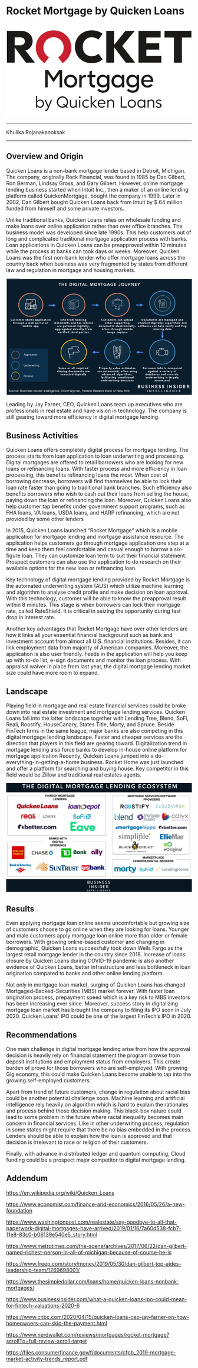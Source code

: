 # Rocket Mortgage by Quicken Loans

![Logo](Logo.png)

---

Khulika Rojanakanoksak

---


## Overview and Origin
 Quicken Loans is a non-bank mortgage lender based in Detroit, Michigan. The company, originally Rock Financial, was found in 1985 by Dan Gilbert, Ron Berman, Lindsay Gross, and Gary Gilbert. However, online mortgage lending business started when Intuit Inc., then a maker of an online lending platform called QuickenMortgage, bought the company in 1999. Later in 2002, Dan Gilbert bought Quicken Loans back from Intuit by $ 64 million funded from himself and some private investors. 


Unlike traditional banks, Quicken Loans relies on wholesale funding and make loans over online application rather than over office branches. The business model was developed since late 1990s. This help customers out of long and complicated traditional mortgage application process with banks. Loan applications in Quicken Loans can be preapproved within 10 minutes while the process at banks can took days or weeks. Moreover, Quicken Loans was the first non-bank lender who offer mortgage loans across the country back when business was very fragmented by states from different law and regulation in mortgage and housing markets.

![LoanProcess](DigitalMtgeJourney.jpg)

Leading by Jay Farner, CEO, Quicken Loans team up executives who are professionals in real estate and have vision in technology. The company is still gearing toward more efficiency in digital mortgage lending.


## Business Activities
Quicken Loans offers completely digital process for mortgage lending. The process starts from loan application to loan underwriting and processing. Digital mortgages are offered to retail borrowers who are looking for new loans or refinancing loans. With faster process and more efficiency in loan processing, this benefits refinancing loans the most. When cost of borrowing decrease, borrowers will find themselves be able to lock their loan rate faster than going to traditional bank branches. Such efficiency also benefits borrowers who wish to cash out their loans from selling the house, paying down the loan or refinancing the loan. Moreover, Quicken Loans also help customer tap benefits under government support programs, such as FHA loans, VA loans, USDA loans, and HARP refinancing, which are not provided by some other lenders 

In 2015, Quicken Loans launched “Rocket Mortgage” which is a mobile application for mortgage lending and mortgage assistance resource. The application helps customers go through mortgage application one step at a time and keep them feel comfortable and casual enough to borrow a six-figure loan. They can customize loan term to suit their financial statement. Prospect customers can also use the application to do research on their available options for the new loan or refinancing loan. 

Key technology of digital mortgage lending provided by Rocket Mortgage is the automated underwriting system (AUS) which utilize machine learning and algorithm to analyse credit profile and make decision on loan approval. With this technology, customer will be able to know the preapproval result within 8 minutes. This stage is when borrowers can lock their mortgage rate, called RateShield. It is critical in seizing the opportunity during fast drop in interest rate. 

Another key advantages that Rocket Mortgage have over other lenders are how it links all your essential financial background such as bank and investment account from almost all U.S. financial institutions. Besides, it can link employment data from majority of American companies. Moreover, the application is also user friendly. Feeds in the application will help you keep up with to-do list, e-sign documents and monitor the loan process. With appraisal waiver in place from last year, the digital mortgage lending market size could have more room to expand.  

## Landscape
Playing field in mortgage and real estate financial services could be broke down into real estate investment and mortgage lending services. Quicken Loans fall into the latter landscape together with Lending Tree, Blend, SoFi, Reali, Roostify, HouseCanary, States Title, Morty, and Spruce. Beside FinTech firms in the same league, major banks are also competing in this digital mortgage lending landscape. Faster and cheaper services are the direction that players in this field are gearing toward. Digitalization trend in mortgage lending also force banks to develop in-house online platform for mortgage application Recently, Quicken Loans jumped into a do-everything-in-getting-a-home business. Rocket Home was just launched and offer a platform for searching and buying house. Key competitor in this field would be Zillow and traditional real estates agents. 

![Landscape](DigitalMortgageLendingEcosystem.jpg)

## Results 
Even applying mortgage loan online seems uncomfortable but growing size of customers choose to go online when they are looking for loans.  Younger and male customers apply mortgage loan online more than older or female borrowers. With growing online-based customer and changing in demographic, Quicken Loans successfully took down Wells Fargo as the largest retail mortgage lender in the country since 2018.  Increase of loans closure by Quicken Loans during COVID-19 pandemic is also another evidence of Quicken Loans, better infrastructure and less bottleneck in loan origination compared to banks and other online lending platform.


Not only in mortgage loan market, surging of Quicken Loans has changed Mortgaged-Backed-Securities (MBS) market forever. With faster loan origination process, prepayment speed which is a key risk to MBS investors has been increasing ever since. Moreover, success story in digitalizing mortgage loan market has brought the company to filing its IPO soon in July 2020. Quicken Loans’ IPO could be one of the largest FinTech’s IPO in 2020.

## Recommendations
One main challenge in digital mortgage lending arise from how the approval decision is heavily rely on financial statement the program browse from deposit institutions and employment status from employers. This create burden of prove for those borrowers who are self-employed. With growing Gig economy, this could make Quicken Loans become unable to tap into the growing self-employed customers.

Apart from trend of future customers, change in regulation about racial bias could be another potential challenge soon. Machine learning and artificial intelligence rely heavily on algorithm which is hard to explain the rationales and process behind those decision making. This black-box nature could lead to some problem in the future where racial inequality becomes main concern in financial services. Like in other underwriting process, regulation in some states might require that there be no bias embedded in the process. Lenders should be able to explain how the loan is approved and that decision is irrelevant to race or religion of their customers. 

Finally, with advance in distributed ledger and quantum computing, Cloud funding could be a prospect major competitor to digital mortgage lending.


## Addendum
https://en.wikipedia.org/wiki/Quicken_Loans

https://www.economist.com/finance-and-economics/2016/05/26/a-new-foundation

https://www.washingtonpost.com/realestate/say-goodbye-to-all-that-paperwork-digital-mortgages-have-arrived/2019/01/16/7a60d538-fcb7-11e8-83c0-b06139e540e5_story.html

https://www.metrotimes.com/the-scene/archives/2017/06/22/dan-gilbert-named-richest-person-in-all-of-michigan-because-of-course-he-is

https://www.freep.com/story/money/2019/05/30/dan-gilbert-top-aides-leadership-team/1269698001/

https://www.thesimpledollar.com/loans/home/quicken-loans-nonbank-mortgages/

https://www.businessinsider.com/what-a-quicken-loans-ipo-could-mean-for-fintech-valuations-2020-6

https://www.cnbc.com/2020/04/15/quicken-loans-ceo-jay-farner-on-how-homeowners-can-skip-the-payment.html

https://www.nerdwallet.com/reviews/mortgages/rocket-mortgage?scrollTo=full-review-scroll-target

https://files.consumerfinance.gov/f/documents/cfpb_2019-mortgage-market-activity-trends_report.pdf

